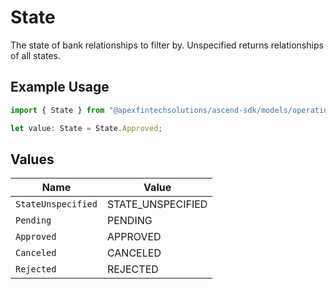 # State

The state of bank relationships to filter by. Unspecified returns relationships of all states.

## Example Usage

```typescript
import { State } from "@apexfintechsolutions/ascend-sdk/models/operations";

let value: State = State.Approved;
```

## Values

| Name               | Value              |
| ------------------ | ------------------ |
| `StateUnspecified` | STATE_UNSPECIFIED  |
| `Pending`          | PENDING            |
| `Approved`         | APPROVED           |
| `Canceled`         | CANCELED           |
| `Rejected`         | REJECTED           |